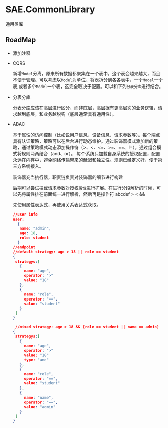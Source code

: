 # SAE.CommonLibrary
通用类库

## RoadMap

 - 添加注释
   
 - CQRS
   
   新增`Model`分离，原来所有数据都聚集在一个表中，这个表会越来越大，而且不便于管理。可以考虑以`Model`为单位，将表拆分到各各表中，一个`Model`一个表,或者多个`Model`一个表，这完全取决于配置。可以和下列`分表分库`进行结合。

 - 分表分库

   分表分库应该在高层进行区分，而非底层，高层据有更高层次的业务逻辑，请求越到底层，和业务越脱钩（底层通常具有通用性）。

 - ABAC

   基于属性的访问控制（比如说用户信息、设备信息、请求参数等）。每个端点具有认证策略，策略可以在后台进行动态维护。通过装饰器模式添加新的策略，通过策略模式动态添加操作符（>、<、<=、>=、==、!=），通过组合模式将规则两两结合（and、or）。
   每个系统只加载自身系统的授权配置，配置永远在内存中，避免网络传输带来的延迟和独立性。规则已经定义好，便于第三方系统接入。
  
   装饰器充当执行器，职责链负责对装饰器的细节进行构建

   后期可以尝试拦截请求参数对授权`属性`进行扩展。在进行分段解析的时候，可以先将属性排在前面统一进行解析，然后再是操作符
   abcdef > < &&

   先使用属性表达式，再使用关系表达式获取。

   ```json
   //user info
   user:
     {
      name: "admin",
      age: 18,
      role: student
     }
   //endpoint
   //default strategy: age > 18 || role == student
   {
    strategys:[
      {
        name: "age",
        operator: ">"
        value: "18"
      },
      {
        name: "role",
        operator: "==",
        value: "student"
      }
    ]
   }

    //mixed strategy: age > 18 && (role == student || name == admin)
   {
    strategys:[
      {
        name: "age",
        operator: ">"
        value: "18"
        type: "and"
      },
      {
        name: "role",
        operator: "==",
        value: "student"
      },
      {
        name: "name",
        operator: "==",
        value: "admin"
      }
    ]
   }
   ```